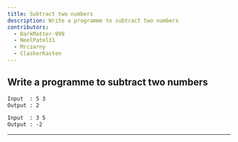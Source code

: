 ```yaml
---
title: Subtract two numbers
description: Write a programme to subtract two numbers
contributors:
  - DarkMatter-999
  - NeelPatel31
  - Mrczarny
  - ClasherKasten
---
```


## Write a programme to subtract two numbers

```txt
Input  : 5 3
Output : 2
```

```txt
Input  : 3 5
Output : -2
```

---
